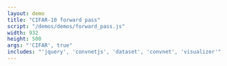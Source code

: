 ```yaml
---
layout: demo
title: "CIFAR-10 forward pass"
script: "/demos/demos/forward_pass.js"
width: 932
height: 500
args: "'CIFAR', true"
includes: "'jquery', 'convnetjs', 'dataset', 'convnet', 'visualizer'"
---
```



